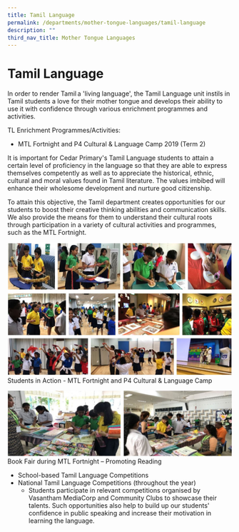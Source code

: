 ```yaml
---
title: Tamil Language
permalink: /departments/mother-tongue-languages/tamil-language
description: ""
third_nav_title: Mother Tongue Languages
---
```

# **Tamil Language**

In order to render Tamil a 'living language', the Tamil Language unit instils in Tamil students a love for their mother tongue and develops their ability to use it with confidence through various enrichment programmes and activities.

TL Enrichment Programmes/Activities:

*   MTL Fortnight and P4 Cultural & Language Camp 2019 (Term 2)

It is important for Cedar Primary's Tamil Language students to attain a certain level of proficiency in the language so that they are able to express themselves competently as well as to appreciate the historical, ethnic, cultural and moral values found in Tamil literature. The values imbibed will enhance their wholesome development and nurture good citizenship. 

To attain this objective, the Tamil department creates opportunities for our students to boost their creative thinking abilities and communication skills. We also provide the means for them to understand their cultural roots through participation in a variety of cultural activities and programmes, such as the MTL Fortnight.

![](/images/MTL-Tamil.jpg)
Students in Action - MTL Fortnight and P4 Cultural & Language Camp

![](/images/MTL-Tamil%20(1).jpg)
Book Fair during MTL Fortnight – Promoting Reading

*   School-based Tamil Language Competitions
*   National Tamil Language Competitions (throughout the year)
	*   Students participate in relevant competitions organised by Vasantham MediaCorp and Community Clubs to showcase their talents. Such opportunities also help to build up our students' confidence in public speaking and increase their motivation in learning the language.